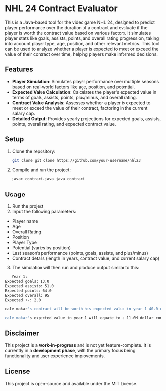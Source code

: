 
# NHL 24 Contract Evaluator

This is a Java-based tool for the video game NHL 24, designed to predict player performance over the duration of a contract and evaluate if the player is worth the contract value based on various factors. It simulates player stats like goals, assists, points, and overall rating progression, taking into account player type, age, position, and other relevant metrics. This tool can be used to analyze whether a player is expected to meet or exceed the value of their contract over time, helping players make informed decisions.

## Features

- **Player Simulation**: Simulates player performance over multiple seasons based on real-world factors like age, position, and potential.
- **Expected Value Calculation**: Calculates the player's expected value in terms of goals, assists, points, plus/minus, and overall rating.
- **Contract Value Analysis**: Assesses whether a player is expected to meet or exceed the value of their contract, factoring in the current salary cap.
- **Detailed Output**: Provides yearly projections for expected goals, assists, points, overall rating, and expected contract value.

## Setup

1. Clone the repository:
   ```bash
   git clone git clone https://github.com/your-username/nhl23
   ```
2. Compile and run the project:
```bash
   javac contract.java java contract
   ```

## Usage

1. Run the project
2. Input the following parameters:
- Player name
- Age
- Overall Rating
- Position
- Player Type 
- Potential (varies by position) 
- Last season’s performance (points, goals, assists, and plus/minus) 
- Contract details (length in years, contract value, and current salary cap)
3. The simulation will then run and produce output similar to this:
```bash
   Year 1:
Expected goals: 13.0
Expected assists: 51.0
Expected points: 64.0
Expected overall: 95
Expected +-: 2.0

cale makar's contract will be worth his expected value in year 1 40.0 of the time.

cale makar's expected value in year 1 will equate to a 11.0M dollar contract
   ```

## Disclaimer

This project is a **work-in-progress** and is not yet feature-complete. It is currently in a **development phase**, with the primary focus being functionality and user experience improvements.



## License

This project is open-source and available under the MIT License.
